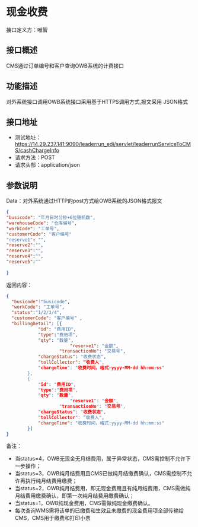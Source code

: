 # 现金收费

接口定义方：唯智

## 接口概述

  CMS通过订单编号和客户查询OWB系统的计费接口
  
## 功能描述

  对外系统接口调用OWB系统接口采用基于HTTPS调用方式,报文采用 JSON格式

## 接口地址  
  
  * 测试地址：https://14.29.237.141:9090/leaderrun_edi/servlet/leaderrunServiceToCMS/cashChargeInfo
  * 请求方法：POST
  * 请求头部：application/json
  
## 参数说明
  
  Data：对外系统通过HTTP的post方式给OWB系统的JSON格式报文
  
  ```json
{
  "busicode": "年月日时分秒+6位随机数",   
  "warehouseCode": "仓库编号",
  "workCode": "工单号",
  "customerCode": "客户编号"
  "reserve1": "",
  "reserve2":"",
  "reserve3":"",
  "reserve4":"",
  "reserve5":""
	
}
```
  
返回内容：

```json
{
  "busicode":"busicode",
  "workCode": "工单号",
  "status":"1/2/3/4",
  "customerCode": "客户编号" ,  
  "billingDetail": [{
			"id": "费用ID",
			"type":"费用项",
			"qty": "数量",
                        "reserve1": "金额",
	                "transactionNo": "交易号",
			"chargeStatus": "收费状态",
			"tollCollector": “收费人",
			"chargeTime": "收费时间，格式:yyyy-MM-dd hh:mm:ss"
		},
		{
			"id": "费用ID",
			"type":"费用项",
			"qty": "数量",
                        "reserve1": "金额",
	                "transactionNo": "交易号",
			"chargeStatus": "收费状态",
			"tollCollector": “收费人",
			"chargeTime": "收费时间，格式:yyyy-MM-dd hh:mm:ss"
		}]
}
```

备注：
 * 当status=4，OWB无现金无月结费用，属于异常状态，CMS需控制不允许下一步操作；
 * 当status=3，OWB纯月结费用且CMS已做纯月结缴费确认，CMS需控制不允许再执行纯月结费用缴费；
 * 当status=2，OWB纯月结费用，即无现金费用且有纯月结费用，CMS需做纯月结费用缴费确认，即第一次纯月结费用缴费确认；
 * 当status=1，OWB纯现金费用，CMS需做纯现金缴费确认。
 * 每次查询WMS需将该单的已缴费和生效且未缴费的现金费用项全部传输给CMS，CMS用于缴费和打印小票
